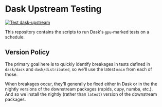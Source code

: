 # Dask Upstream Testing

[![Test dask-upstream](https://github.com/rapidsai/dask-upstream-testing/actions/workflows/cron.yaml/badge.svg)](https://github.com/rapidsai/dask-upstream-testing/actions/workflows/cron.yaml)

This repository contains the scripts to run Dask's `gpu`-marked tests on a schedule.

## Version Policy

The primary goal here is to quickly identify breakages in tests defined in `dask/dask` and `dask/distributed`, so we'll use the latest `main` from each of those.

When breakages occur, they'll generally be fixed either in Dask or in the the nightly versions of the downstream packages (rapids, cupy, numba, etc.). And so we install the nightly (rather than `latest`) version of the downstream packages.
